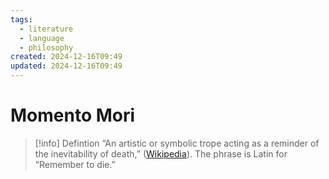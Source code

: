 ```yaml
---
tags:
  - literature
  - language
  - philosophy
created: 2024-12-16T09:49
updated: 2024-12-16T09:49
---
```


# Momento Mori

> [!info] Defintion
> “An artistic or symbolic trope acting as a reminder of the inevitability of death,” ([Wikipedia](https://en.wikipedia.org/wiki/Memento_mori)).
> The phrase is Latin for “Remember to die.”
